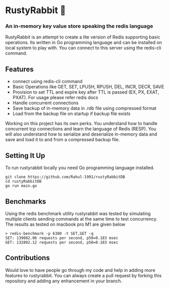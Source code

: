 # RustyRabbit 🐇 
### An in-memory key value store speaking the redis language

RustyRabbit is an attempt to create a lite version of Redis supporting basic operations. Its written in Go programming language and can be installed on local system to play with. You can connect to this server using the redis-cli command.

## Features

- connect using redis-cli command
- Basic Operations like GET, SET, LPUSH, RPUSH, DEL, INCR, DECR, SAVE
- Provision to set TTL and expire key after TTL is passed (EX, PX, EXAT, PXAT). For usage please refer redis docs
- Handle concurrent connections
- Save backup of in-memory data in .rdb file using compressed format
- Load from the backup file on startup if backup file exists

Working on this project has its own perks. You understand how to handle concurrent tcp connections and learn the language of Redis (RESP). You will also understand how to serialize and deserialize in-memory data and save and load it to and from a compressed backup file.

## Setting It Up
To run rustyrabbit locally you need Go programming language installed.
```
git clone https://github.com/Rahul-1991/rustyRabbitDB
cd rustyRabbitDB
go run main.go
```

## Benchmarks

Using the redis benchmark utility rustyrabbit was tested by simulating multiple clients sending commands at the same time to test concurrency. The results as tested on macbook pro M1 are given below
```
> redis-benchmark -p 6380 -t SET,GET -q
SET: 139082.06 requests per second, p50=0.183 msec
GET: 132802.12 requests per second, p50=0.183 msec
```

## Contributions

Would love to have people go through my code and help in adding more features to rustyrabbit. You can always create a pull request by forking this repository and adding any enhancement in your branch.
